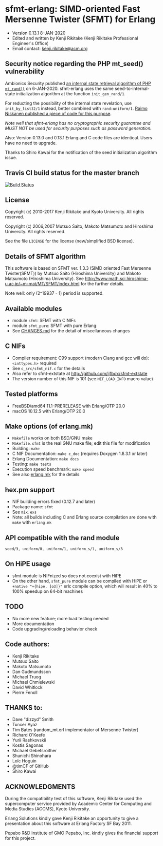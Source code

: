 [//]: # (-*- coding: utf-8 -*-)

# sfmt-erlang: SIMD-oriented Fast Mersenne Twister (SFMT) for Erlang

* Version 0.13.1 8-JAN-2020
* Edited and written by Kenji Rikitake (Kenji Rikitake Professional Engineer's Office)
* Email contact: <kenji.rikitake@acm.org>

## Security notice regarding the PHP mt_seed() vulnerability

Ambionics Security published [an internal state retrieval algorithm of PHP `mt_rand()`](https://www.ambionics.io/blog/php-mt-rand-prediction) on 6-JAN-2020. sfmt-erlang uses the same seed-to-internal-state initialization algorithm at the function `init_gen_rand/1`.

For reducting the possibility of the internal state revelation, use `init_by_list32/1` instead, better combined with `rand:uniform/1`. [Raimo Niskanen published a piece of code for this purpose](http://erlang.org/pipermail/erlang-questions/2018-July/095875.html).

*Note well that sfmt-erlang has no cryptographic security guarantee and MUST NOT be used for security purposes such as password generation.*

Also: Version 0.13.0 and 0.13.1 Erlang and C code files are identical. Users have no need to upgrade.

Thanks to Shiro Kawai for the notification of the seed initialization algorithm issue. 

## Travis CI build status for the master branch

[![Build Status](https://travis-ci.org/jj1bdx/sfmt-erlang.svg?branch=master)](https://travis-ci.org/jj1bdx/sfmt-erlang)

## License

Copyright (c) 2010-2017 Kenji Rikitake and Kyoto University. All rights
reserved.

Copyright (c) 2006,2007 Mutsuo Saito, Makoto Matsumoto and Hiroshima
University. All rights reserved.

See the file `LICENSE` for the license (new/simplified BSD license).

## Details of SFMT algorithm

This software is based on SFMT ver. 1.3.3 (SIMD oriented Fast Mersenne
Twister(SFMT)) by Mutsuo Saito (Hiroshima University) and Makoto Matsumoto
(Hiroshima University). See
<http://www.math.sci.hiroshima-u.ac.jp/~m-mat/MT/SFMT/index.html> for the further details.

Note well: only (2^19937 - 1) period is supported.

## Available modules

* module `sfmt`: SFMT with C NIFs
* module `sfmt_pure`: SFMT with pure Erlang
* See [CHANGES.md](https://github.com/jj1bdx/sfmt-erlang/blob/master/CHANGES.md) for the detail of miscellaneous changes

## C NIFs

* Compiler requirement: C99 support (modern Clang and gcc will do): `<inttypes.h>` required
* See `c_src/sfmt_nif.c` for the details
* Also refer to sfmt-extstate at <http://github.com/jj1bdx/sfmt-extstate>
* The version number of this NIF is 101 (see `NIF_LOAD_INFO` macro value)

## Tested platforms

* FreeBSD/amd64 11.1-PRERELEASE with Erlang/OTP 20.0
* macOS 10.12.5 with Erlang/OTP 20.0

## Make options (of erlang.mk)

* `Makefile` works on both BSD/GNU make
* `Makefile.sfmt` is the real GNU make file; edit this file for modification
* Building: `make`
* C NIF Documentation: `make c_doc` (requires Doxygen 1.8.3.1 or later)
* Erlang Documentation: `make docs`
* Testing: `make tests`
* Execution speed benchmark: `make speed`
* See also [erlang.mk](https://github.com/extend/erlang.mk) for the details

## hex.pm support

* NIF building errors fixed (0.12.7 and later)
* Package name: `sfmt`
* See `mix.exs`
* Note: all builds including C and Erlang source compilation are done with `make` with `erlang.mk`

## API compatible with the rand module

    seed/3, uniform/0, uniform/1, uniform_s/1, uniform_s/3 

## On HiPE usage

* sfmt module is NIFnized so does not coexist with HiPE
* On the other hand, `sfmt_pure` module can be compiled with HiPE or `+native "+{hipe, [o3]}"` erlc compile option, which will result in 40% to 100% speedup on 64-bit machines

## TODO

* No more new feature; more load testing needed
* More documentation
* Code upgrading/reloading behavior check

## Code authors:

* Kenji Rikitake
* Mutsuo Saito
* Makoto Matsumoto
* Dan Gudmundsson
* Michael Truog
* Michael Chmielewski
* David Whitlock
* Pierre Fenoll

## THANKS to:

* Dave "dizzyd" Smith
* Tuncer Ayaz
* Tim Bates (random\_mt.erl implementator of Mersenne Twister)
* Richard O'Keefe
* Yurii Rashkovskii
* Kostis Sagonas
* Michael Gebetsroither
* Shunichi Shinohara
* Loïc Hoguin
* @timCF of GitHub
* Shiro Kawai

## ACKNOWLEDGMENTS

During the compatibility test of this software, Kenji Rikitake
used the supercomputer service provided by Academic Center for
Computing and Media Studies (ACCMS), Kyoto University.

Erlang Solutions kindly gave Kenji Rikitake
an opportunity to give a presentation
about this software at Erlang Factory SF Bay 2011.

Pepabo R&D Institute of GMO Pepabo, Inc.
kindly gives the financial support for this project.
